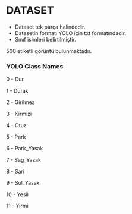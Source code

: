 # DATASET

* Dataset tek parça halindedir.
* Datasetin formatı YOLO için txt formatındadır.
* Sınıf isimleri belirtilmiştir.

500 etiketli görüntü bulunmaktadır.



### YOLO Class Names

0 - Dur

1 - Durak

2 - Girilmez

3 - Kirmizi

4 - Otuz

5 - Park

6 - Park_Yasak

7 - Sag_Yasak

8 - Sari

9 - Sol_Yasak

10 - Yesil

11 - Yirmi
